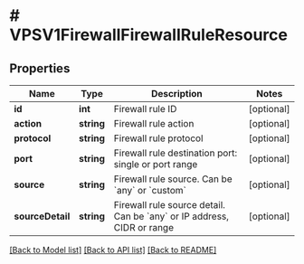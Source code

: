 # # VPSV1FirewallFirewallRuleResource

## Properties

Name | Type | Description | Notes
------------ | ------------- | ------------- | -------------
**id** | **int** | Firewall rule ID | [optional]
**action** | **string** | Firewall rule action | [optional]
**protocol** | **string** | Firewall rule protocol | [optional]
**port** | **string** | Firewall rule destination port: single or port range | [optional]
**source** | **string** | Firewall rule source. Can be &#x60;any&#x60; or &#x60;custom&#x60; | [optional]
**sourceDetail** | **string** | Firewall rule source detail. Can be &#x60;any&#x60; or IP address, CIDR or range | [optional]

[[Back to Model list]](../../README.md#models) [[Back to API list]](../../README.md#endpoints) [[Back to README]](../../README.md)
